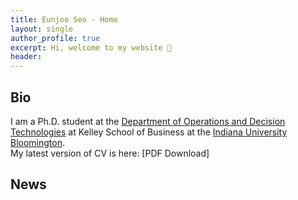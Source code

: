 ```yaml
---
title: Eunjoo Seo - Home
layout: single
author_profile: true
excerpt: Hi, welcome to my website 🤗 
header:
---
```

## Bio 
I am a Ph.D. student at the [Department of Operations and Decision Technologies](https://kelley.iu.edu/faculty-research/departments/operations-decision-technologies/index.html) at Kelley School of Business at the [Indiana University Bloomington](https://bloomington.iu.edu/index.html).
<br>
My latest version of CV is here: [PDF Download]

## News


